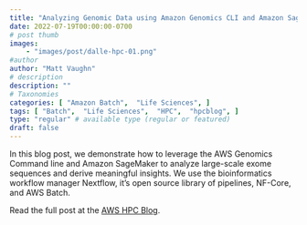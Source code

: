 ```yaml
---
title: "Analyzing Genomic Data using Amazon Genomics CLI and Amazon SageMaker"
date: 2022-07-19T00:00:00-0700
# post thumb
images:
    - "images/post/dalle-hpc-01.png"
#author
author: "Matt Vaughn"
# description
description: ""
# Taxonomies
categories: [ "Amazon Batch",  "Life Sciences", ]
tags: [ "Batch",  "Life Sciences",  "HPC",  "hpcblog", ]
type: "regular" # available type (regular or featured)
draft: false
---
```


In this blog post, we demonstrate how to leverage the AWS Genomics Command line and Amazon SageMaker to analyze large-scale exome sequences and derive meaningful insights. We use the bioinformatics workflow manager Nextflow, it’s open source library of pipelines, NF-Core, and AWS Batch.

Read the full post at the [AWS HPC Blog](https://aws.amazon.com/blogs/hpc/analyzing-genomic-data-using-amazon-genomics-cli-and-amazon-sagemaker/).
